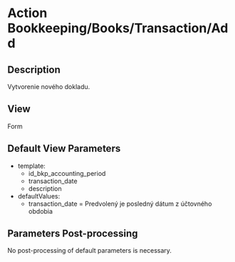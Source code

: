 # Action Bookkeeping/Books/Transaction/Add

## Description

Vytvorenie nového dokladu.

## View

Form

## Default View Parameters

* template:
  * id_bkp_accounting_period
  * transaction_date
  * description
* defaultValues:
  * transaction_date = Predvolený je posledný dátum z účtovného obdobia

## Parameters Post-processing

No post-processing of default parameters is necessary.